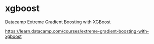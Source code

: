 # xgboost
Datacamp Extreme Gradient Boosting with XGBoost

https://learn.datacamp.com/courses/extreme-gradient-boosting-with-xgboost
